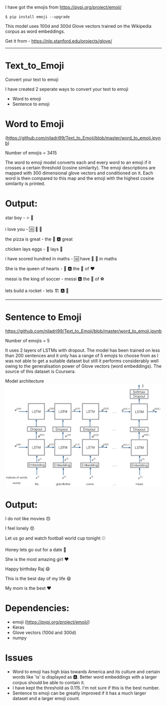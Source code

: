 I have got the emojis from https://pypi.org/project/emoji/

```
$ pip install emoji --upgrade

```
This model uses 100d and 300d Glove vectors trained on the Wikipedia corpus as word embeddings.

Get it from - https://nlp.stanford.edu/projects/glove/

----

# Text_to_Emoji

Convert your text to emoji

I have created 2 seperate ways to convert your text to emoji

* Word to emoji
* Sentence to emoji

# Word to Emoji 

(https://github.com/niladri99/Text_to_Emoji/blob/master/word_to_emoji.ipynb)

Number of emojis = 3415

The word to emoji model converts each and every word to an emoji if it crosses a certain threshold (cosine similarity). The emoji descriptions are mapped with 300 dimensional glove vectors and conditioned on it. Each word is then compared to this map and the emoji with the highest cosine similarity is printed.

# Output:

star boy - ⭐ 👦

i love you - 🆔 💌 🙅

the pizza is great - the 🍕 🅰 great

chicken lays eggs - 🐔 lays 🍳

i have scored hundred in maths - 🆔 have 🥅 💯 in maths

She is the queen of hearts - 👩 🅰 the 👸 of ♥

messi is the king of soccer - messi 🅰 the 🤴 of ⚽

lets build a rocket - lets 🏗 🅰 🚀

----

# Sentence to Emoji

https://github.com/niladri99/Text_to_Emoji/blob/master/word_to_emoji.ipynb

Number of emojis = 5

It uses 2 layers of LSTMs with dropout. The model has been trained on less than 200 sentences and it only has a range of 5 emojis to choose from as I was not able to get a suitable dataset but still it performs considerably well owing to the generalisation power of Glove vectors (word embeddings). The source of this dataset is Coursera.


Model architecture
![Screenshot](architecture.png)

# Output:

I do not like movies 😞

I feel lonely 😞

Let us go and watch football world cup tonight ⚾

Honey lets go out for a date 🍴

She is the most amazing girl ❤️

Happy birthday Raj 😄

This is the best day of my life 😄

My mom is the best ❤️

# Dependencies:
* emoji (https://pypi.org/project/emoji/)
* Keras
* Glove vectors (100d and 300d)
* numpy

# Issues
* Word to emoji has high bias towards America and its culture and certain words like 'is' is displayed as 🅰. Better word embeddings with a larger corpus should be able to contain it.
* I have kept the threshold as 0.115. I'm not sure if this is the best number.
* Sentence to emoji can be greatly improved if it has a much larger dataset and a larger emoji count.
